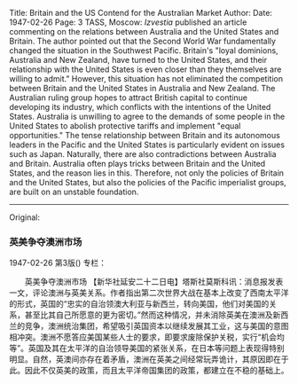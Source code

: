 Title: Britain and the US Contend for the Australian Market
Author:
Date: 1947-02-26
Page: 3
TASS, Moscow: *Izvestia* published an article commenting on the relations between Australia and the United States and Britain. The author pointed out that the Second World War fundamentally changed the situation in the Southwest Pacific. Britain's "loyal dominions, Australia and New Zealand, have turned to the United States, and their relationship with the United States is even closer than they themselves are willing to admit." However, this situation has not eliminated the competition between Britain and the United States in Australia and New Zealand. The Australian ruling group hopes to attract British capital to continue developing its industry, which conflicts with the intentions of the United States. Australia is unwilling to agree to the demands of some people in the United States to abolish protective tariffs and implement "equal opportunities." The tense relationship between Britain and its autonomous leaders in the Pacific and the United States is particularly evident on issues such as Japan. Naturally, there are also contradictions between Australia and Britain. Australia often plays tricks between Britain and the United States, and the reason lies in this. Therefore, not only the policies of Britain and the United States, but also the policies of the Pacific imperialist groups, are built on an unstable foundation.



<hr /> 

Original: 


### 英美争夺澳洲市场

1947-02-26
第3版()
专栏：

　　英美争夺澳洲市场
    【新华社延安二十二日电】塔斯社莫斯科讯：消息报发表一文，评论澳洲与英美关系。作者指出第二次世界大战在基本上改变了西南太平洋的形式，英国的“忠实的自治领澳大利亚与新西兰，转向美国，他们对美国的关系，甚至比其自己所愿意的更为密切。”然而这种情况，并未消除英美在澳洲及新西兰的竞争，澳洲统治集团，希望吸引英国资本以继续发展其工业，这与美国的意图相冲突。澳洲不愿答应美国某些人士的要求，即要求废除保护关税，实行“机会均等”。英国及其在太平洋的自治领导美国的紧张关系，在日本等问题上表现得特别明显。自然，英澳间亦存在着矛盾，澳洲在英美之间经常玩弄诡计，其原因即在于此。因此不仅英美的政策，而且太平洋帝国集团的政策，都建立在不稳的基础上。
